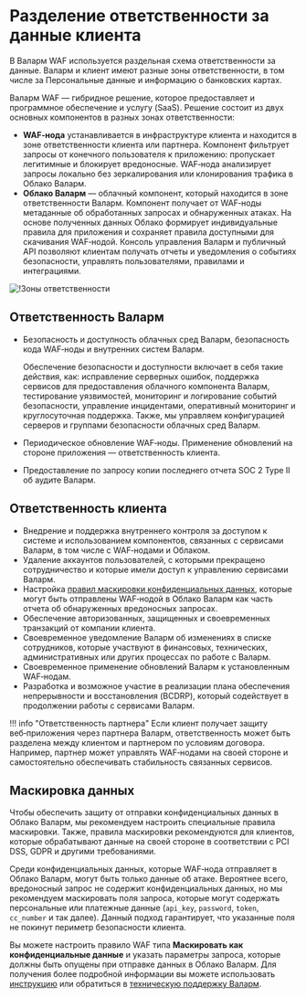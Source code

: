 # Разделение ответственности за данные клиента

В Валарм WAF используется раздельная схема ответственности за данные. Валарм и клиент имеют разные зоны ответственности, в том числе за Персональные данные и информацию о банковских картах.

Валарм WAF — гибридное решение, которое предоставляет и программное обеспечение и услугу (SaaS). Решение состоит из двух основных компонентов в разных зонах ответственности:

* **WAF‑нода** устанавливается в инфраструктуре клиента и находится в зоне ответственности клиента или партнера. Компонент фильтрует запросы от конечного пользователя к приложению: пропускает легитимные и блокирует вредоносные. WAF‑нода анализирует запросы локально без зеркалирования или клонирования трафика в Облако Валарм.
* **Облако Валарм** — облачный компонент, который находится в зоне ответственности Валарм. Компонент получает от WAF‑ноды метаданные об обработанных запросах и обнаруженных атаках. На основе полученных данных Облако формирует индивидуальные правила для приложения и сохраняет правила доступными для скачивания WAF‑нодой. Консоль управления Валарм и публичный API позволяют клиентам получать отчеты и уведомления о событиях безопасности, управлять пользователями, правилами и интеграциями. 

![!Зоны ответственности](../images/shared-responsibility.png)

## Ответственность Валарм

* Безопасность и доступность облачных сред Валарм, безопасность кода WAF‑ноды и внутренних систем Валарм.

    Обеспечение безопасности и доступности включает в себя такие действия, как: исправление серверных ошибок, поддержка сервисов для предоставления облачного компонента Валарм, тестирование уязвимостей, мониторинг и логирование событий безопасности, управление инцидентами, оперативный мониторинг и круглосуточная поддержка. Также, мы управляем конфигурацией серверов и группами безопасности облачных сред Валарм.
* Периодическое обновление WAF‑ноды. Применение обновлений на стороне приложения — ответственность клиента.
* Предоставление по запросу копии последнего отчета SOC 2 Type II об аудите Валарм.

## Ответственность клиента

* Внедрение и поддержка внутреннего контроля за доступом к системе и использованием компонентов, связанных с сервисами Валарм, в том числе с WAF‑нодами и Облаком.
* Удаление аккаунтов пользователей, с которыми прекращено сотрудничество и которые имели доступ к управлению сервисами Валарм.
* Настройка [правил маскировки конфиденциальных данных](../user-guides/rules/sensitive-data-rule.md), которые могут быть отправлены WAF‑нодой в Облако Валарм как часть отчета об обнаруженных вредоносных запросах.
* Обеспечение авторизованных, защищенных и своевременных транзакций от компании клиента.
* Своевременное уведомление Валарм об изменениях в списке сотрудников, которые участвуют в финансовых, технических, административных или других процессах по работе с Валарм.
* Своевременное применение обновлений Валарм к установленным WAF‑нодам.
* Разработка и возможное участие в реализации плана обеспечения непрерывности и восстановления (BCDRP), который содействует в продолжении работы с сервисами Валарм.

!!! info "Ответственность партнера"
    Если клиент получает защиту веб‑приложения через партнера Валарм, ответственность может быть разделена между клиентом и партнером по условиям договора. Например, партнер может управлять WAF‑нодами на своей стороне и самостоятельно обеспечивать стабильность связанных сервисов.

## Маскировка данных

Чтобы обеспечить защиту от отправки конфиденциальных данных в Облако Валарм, мы рекомендуем настроить специальные правила маскировки. Также, правила маскировки рекомендуются для клиентов, которые обрабатывают данные на своей стороне в соответствии с PCI DSS, GDPR и другими требованиями.

Среди конфиденциальных данных, которые WAF‑нода отправляет в Облако Валарм, могут быть только данные об атаке. Вероятнее всего, вредоносный запрос не содержит конфиденциальных данных, но мы рекомендуем маскировать поля запроса, которые могут содержать персональные или платежные данные (`api_key`, `password`, `token`, `cc_number` и так далее). Данный подход гарантирует, что указанные поля не покинут периметр безопасности клиента.

Вы можете настроить правило WAF типа **Маскировать как конфиденциальные данные** и указать параметры запроса, которые должны быть опущены при отправке данных в Облако Валарм. Для получения более подробной информации вы можете использовать [инструкцию](../user-guides/rules/sensitive-data-rule.md) или обратиться в [техническую поддержку Валарм](mailto:request@wallarm.com).
